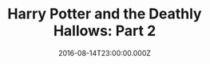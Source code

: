 ---
title: "Harry Potter and the Deathly Hallows: Part 2"
year: 2011
date: 2016-08-14T23:00:00.000Z
permalink: /almanac/movies/2016-08-15-harry-potter-and-the-deathly-hallows-part-2/index.html
rating: 3
---